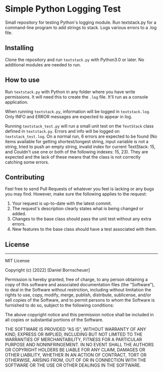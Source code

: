 # Simple Python Logging Test

Small repository for testing Python's logging module. Run textstack.py for a command-line program to add strings to stack. Logs various errors to a .log file.

## Installing

Clone the repository and run `textstack.py` with Python3.0 or later. No additional modules are needed to run.

## How to use

Run `textstack.py` with Python in any folder where you have write permissions. It will need this to create the `.log` file. It'll run as a console application.

When running `textstack.py`, information will be logged in `textstack.log`. Only INFO and ERROR messages are expected to appear in log.

Running `textstack_test.py` will run a small unit test on the `TextStack` class defined in `textstack.py`. Errors and info will be logged on `textstack_test.log`. On a normal run, 6 errors are expected to be found (No items available for getting shortest/longest string, input variable is not a string, tried to push an empty string, invalid index for current TextStack: 15, and Couldn't use one or both of the following indexes: 15, 23). They are expected and the lack of these means that the class is not correctly catching some errors.

## Contributing

Feel free to send Pull Requests of whatever you feel is lacking or any bugs you may find. However, make sure the following applies to the request:

1. Your request is up-to-date with the latest commit.
2. The request's description clearly states what is being changed or added.
3. Changes to the base class should pass the unit test without any extra errors.
4. New features to the base class should have a test associated with them.


## License
- - -
MIT License

Copyright (c) [2022] [Daniel Bornscheuer]

Permission is hereby granted, free of charge, to any person obtaining a copy
of this software and associated documentation files (the "Software"), to deal
in the Software without restriction, including without limitation the rights
to use, copy, modify, merge, publish, distribute, sublicense, and/or sell
copies of the Software, and to permit persons to whom the Software is
furnished to do so, subject to the following conditions:

The above copyright notice and this permission notice shall be included in all
copies or substantial portions of the Software.

THE SOFTWARE IS PROVIDED "AS IS", WITHOUT WARRANTY OF ANY KIND, EXPRESS OR
IMPLIED, INCLUDING BUT NOT LIMITED TO THE WARRANTIES OF MERCHANTABILITY,
FITNESS FOR A PARTICULAR PURPOSE AND NONINFRINGEMENT. IN NO EVENT SHALL THE
AUTHORS OR COPYRIGHT HOLDERS BE LIABLE FOR ANY CLAIM, DAMAGES OR OTHER
LIABILITY, WHETHER IN AN ACTION OF CONTRACT, TORT OR OTHERWISE, ARISING FROM,
OUT OF OR IN CONNECTION WITH THE SOFTWARE OR THE USE OR OTHER DEALINGS IN THE
SOFTWARE.
